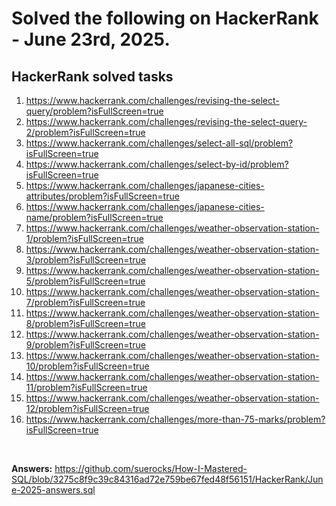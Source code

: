# Solved the following on HackerRank - June 23rd, 2025.

## HackerRank solved tasks
1. https://www.hackerrank.com/challenges/revising-the-select-query/problem?isFullScreen=true
2. https://www.hackerrank.com/challenges/revising-the-select-query-2/problem?isFullScreen=true
3. https://www.hackerrank.com/challenges/select-all-sql/problem?isFullScreen=true
4. https://www.hackerrank.com/challenges/select-by-id/problem?isFullScreen=true
5. https://www.hackerrank.com/challenges/japanese-cities-attributes/problem?isFullScreen=true
6. https://www.hackerrank.com/challenges/japanese-cities-name/problem?isFullScreen=true
7. https://www.hackerrank.com/challenges/weather-observation-station-1/problem?isFullScreen=true
8. https://www.hackerrank.com/challenges/weather-observation-station-3/problem?isFullScreen=true
9. https://www.hackerrank.com/challenges/weather-observation-station-5/problem?isFullScreen=true
10. https://www.hackerrank.com/challenges/weather-observation-station-7/problem?isFullScreen=true
11. https://www.hackerrank.com/challenges/weather-observation-station-8/problem?isFullScreen=true
12. https://www.hackerrank.com/challenges/weather-observation-station-9/problem?isFullScreen=true
13. https://www.hackerrank.com/challenges/weather-observation-station-10/problem?isFullScreen=true
14. https://www.hackerrank.com/challenges/weather-observation-station-11/problem?isFullScreen=true
15. https://www.hackerrank.com/challenges/weather-observation-station-12/problem?isFullScreen=true
16. https://www.hackerrank.com/challenges/more-than-75-marks/problem?isFullScreen=true

<br>

**Answers:** https://github.com/suerocks/How-I-Mastered-SQL/blob/3275c8f9c39c84316ad72e759be67fed48f56151/HackerRank/June-2025-answers.sql
